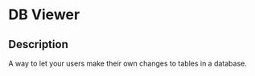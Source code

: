 # DB Viewer

## Description

A way to let your users make their own changes to tables in a database.
